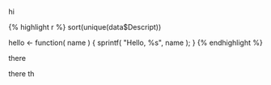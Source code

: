 ---
---

hi

{% highlight r %}
sort(unique(data$Descript))

hello <- function( name ) {
    sprintf( "Hello, %s", name );
}
{% endhighlight %}

there

there
th
